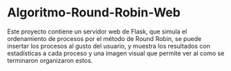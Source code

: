 # Algoritmo-Round-Robin-Web
Este proyecto contiene un servidor web de Flask, que simula el ordenamiento de procesos por el método de Round Robin, se puede insertar los procesos al gusto del usuario, y muestra los resultados con estadísticas a cada proceso y una imagen visual que permite ver al como se terminaron organizaron estos.
